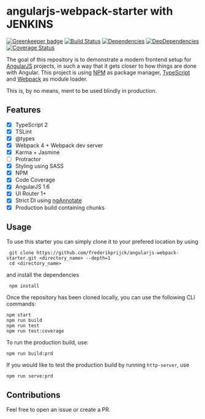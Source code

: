 # angularjs-webpack-starter with JENKINS



  


[![Greenkeeper badge](https://badges.greenkeeper.io/frederikprijck/angularjs-webpack-starter.svg)](https://greenkeeper.io/)
[![Build Status](https://travis-ci.org/frederikprijck/angularjs-webpack-starter.svg?branch=master)](https://travis-ci.org/frederikprijck/angularjs-webpack-starter)
[![Dependencies](https://david-dm.org/frederikprijck/angularjs-webpack-starter/status.svg)](https://david-dm.org/frederikprijck/angularjs-webpack-starter)
[![DepDependencies](https://david-dm.org/frederikprijck/angularjs-webpack-starter/dev-status.svg)](https://david-dm.org/frederikprijck/angularjs-webpack-starter?type=dev)
[![Coverage Status](https://coveralls.io/repos/frederikprijck/angularjs-webpack-starter/badge.svg?branch=master)](https://coveralls.io/r/frederikprijck/angularjs-webpack-starter?branch=master)

The goal of this repository is to demonstrate a modern frontend setup for [AngularJS](https://github.com/angular/angular.js) projects, in such a way that it gets closer to how things are done with Angular. This project is using [NPM](https://github.com/npm/npm) as package manager, [TypeScript](https://github.com/Microsoft/TypeScript) and [Webpack](https://github.com/webpack/webpack) as module loader.

This is, by no means, ment to be used blindly in production.

## Features
- [x] TypeScript 2
- [x] TSLint
- [x] @types
- [x] Webpack 4 + Webpack dev server
- [x] Karma + Jasmine
- [ ] Protractor
- [x] Styling using SASS
- [x] NPM
- [x] Code Coverage
- [x] AngularJS 1.6
- [x] UI Router 1+
- [x] Strict DI using [ngAnnotate](https://github.com/olov/ng-annotate)
- [x] Production build containing chunks

## Usage
To use this starter you can simply clone it to your prefered location by using

```
 git clone https://github.com/frederikprijck/angularjs-webpack-starter.git <directory_name> --depth=1
 cd <directory_name>
```

and install the dependencies

```
 npm install
```

Once the repository has been cloned locally, you can use the following CLI commands:

```
npm start
npm run build
npm run test
npm run test:coverage
```

To run the production build, use:

```
npm run build:prd
```

If you would like to test the production build by running `http-server`, use

```
npm run serve:prd
```

## Contributions
Feel free to open an issue or create a PR.
